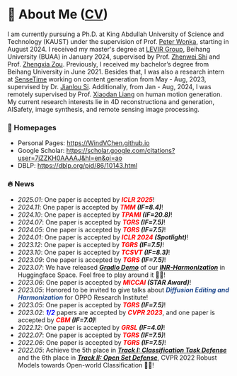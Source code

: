 # 👋 About Me ([CV](https://windvchen.github.io/images/Resume.pdf))
I am currently pursuing a Ph.D. at King Abdullah University of Science and Technology (KAUST) under the supervision of Prof. [Peter Wonka](https://scholar.google.co.uk/citations?user=0EKXSXgAAAAJ&hl=en), starting in August 2024. I received my master's degree at [LEVIR Group](https://levir.buaa.edu.cn/), Beihang University (BUAA) in January 2024, supervised by Prof. [Zhenwei Shi](https://scholar.google.com.hk/citations?user=kNhFWQIAAAAJ&hl=en&oi=ao) and Prof. [Zhengxia Zou](https://scholar.google.com.hk/citations?user=DzwoyZsAAAAJ&hl=en&oi=ao). Previously, I received my bachelor’s degree from Beihang University in June 2021. Besides that, I was also a research intern at [SenseTime](https://www.sensetime.com/en) working on content generation from May - Aug, 2023, supervised by Dr. [Jianlou Si](https://scholar.google.com/citations?user=N21o7qoAAAAJ&hl=en). Additionally, from Jan - Aug, 2024, I was remotely supervised by Prof. [Xiaodan Liang](https://scholar.google.com/citations?user=voxznZAAAAAJ&hl=zh-CN) on human motion generation. My current research interests lie in 4D reconstructiona and generation, AISafety, image synthesis, and remote sensing image processing.

### 📎 Homepages
- Personal Pages: https://WindVChen.github.io
- Google Scholar: https://scholar.google.com/citations?user=7jZZKH0AAAAJ&hl=en&oi=ao
- DBLP: https://dblp.org/pid/86/10143.html

### 🔥 News
- *2025.01*: One paper is accepted by ***<font color="red">ICLR 2025</font>***!
- *2024.11*: One paper is accepted by ***<font color="red">TMM</font> (IF=8.4)***!
- *2024.10*: One paper is accepted by ***<font color="red">TPAMI</font> (IF=20.8)***!
- *2024.07*: One paper is accepted by ***<font color="red">TGRS</font> (IF=7.5)***!
- *2024.05*: One paper is accepted by ***<font color="red">TGRS</font> (IF=7.5)***!
- *2024.01*: One paper is accepted by ***<font color="red">ICLR 2024</font> (Spotlight)***!
- *2023.12*: One paper is accepted by ***<font color="red">TGRS</font> (IF=7.5)***!
- *2023.10*: One paper is accepted by ***<font color="red">TCSVT</font> (IF=8.3)***!
- *2023.09*: One paper is accepted by ***<font color="red">TGRS</font> (IF=7.5)***!
- *2023.07*: We have released ***[Gradio Demo](https://huggingface.co/spaces/WindVChen/INR-Harmon)*** of our ***[INR-Harmonization](https://github.com/WindVChen/INR-Harmonization)*** in Huggingface Space. Feel free to play around it 🎉🎉!
- *2023.06*: One paper is accepted by ***<font color="red">MICCAI</font> (STAR Award)***!
- *2023.05*: Honored to be invited to give talks about ***<font color="#224b8d">Diffusion Editing and Harmonization</font>*** for OPPO Research Institute!
- *2023.05*: One paper is accepted by ***<font color="red">TGRS</font> (IF=7.5)***!
- *2023.02*: ***<font color="blue">1/2</font>*** papers are accepted by ***<font color="red">CVPR 2023</font>***, and one paper is accepted by ***<font color="red">CBM</font> (IF=7.0)***!
- *2022.12*: One paper is accepted by ***<font color="red">GRSL</font> (IF=4.0)***!
- *2022.07*: One paper is accepted by ***<font color="red">TGRS</font> (IF=7.5)***!
- *2022.06*: One paper is accepted by ***<font color="red">TGRS</font> (IF=7.5)***!
- *2022.05*: Achieve the 5th place in ***[Track I: Classification Task Defense](https://artofrobust.github.io/)*** and the 6th place in ***[Track II: Open Set Defense](https://artofrobust.github.io/)***, CVPR 2022 Robust Models towards Open-world Classification 🎉🎉!